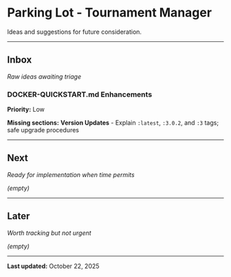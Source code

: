 # Parking Lot - Tournament Manager

Ideas and suggestions for future consideration.

---

## Inbox
*Raw ideas awaiting triage*

### DOCKER-QUICKSTART.md Enhancements
**Priority:** Low

**Missing sections:**
**Version Updates** - Explain `:latest`, `:3.0.2`, and `:3` tags; safe upgrade procedures

---

## Next
*Ready for implementation when time permits*

*(empty)*

---

## Later
*Worth tracking but not urgent*

*(empty)*

---

**Last updated:** October 22, 2025
